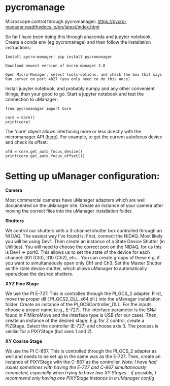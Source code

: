 # pycromanage
Microscope control through pycromanager: https://pycro-manager.readthedocs.io/en/latest/index.html 

So far I have been doing this through anaconda and jupyter notebook. Create a conda env (eg pycromanage) and then follow the installation instructions: 

    Install pycro-manager: pip install pycromanager

    Download newest version of micro-manager 2.0

    Open Micro-Manager, select tools-options, and check the box that says Run server on port 4827 (you only need to do this once)

Install jupyter notebook, and probably numpy and any other convenient things, then your good to go. Start a jupyter notebook and test the connection to uManager:

    from pycromanager import Core

    core = Core()
    print(core)

The 'core' object allows interfacing more or less directly with the micromanager API ([here](https://valelab4.ucsf.edu/~MM/doc-2.0.0-gamma/mmcorej/mmcorej/CMMCore.html)). For example, to get the current autofocus device and check its offset:

    afd = core.get_auto_focus_device()
    print(core.get_auto_focus_offset())

# Setting up uManager configuration:

**Camera**

Most commercial cameras have uManager adapters which are well documented on the uManager site. Create an instance of your camera after moving the correct files into the uManager installation folder.

**Shutters**

We control our shutters with a 3-channel shutter box controlled through an NI DAQ. The easiest way I’ve found is:
First, connect the NIDAQ. Most likely you will be using Dev1.
Then create an instance of a State Device Shutter (in Utilities). You will need to choose the correct port on the NIDAQ, for us this is Dev1 → port0. This allows us to set the state of the device for each channel: 001 (Ch1), 010 (Ch2), etc… You can create groups of these e.g. if you want to simultaneously open only Ch1 and Ch3.
Set the Master Shutter as the state device shutter, which allows uManager to automatically open/close the desired shutters.

**XYZ Fine Stage**

We use the PI E-727. This is controlled through the PI_GCS_2 adapter.
First, move the proper dll ( PI_GCS2_DLL_x64.dll ) into the uManager installation folder.
Create an instance of the PI_GCSController_DLL. For the inputs, choose a proper name (e.g., E-727). The interface parameter is the SN# found in PIMikroMove and the interface type is USB (for our case).
Then, create an instance of the desired stage. E.g. for Z control, create a PIZStage. Select the controller (E-727) and choose axis 3. The process is similar for a PIXYStage (but axes 1 and 2).

**XY Coarse Stage**

We use the PI C-867. This is controlled through the PI_GCS_2 adapter as well and needs to be set up in the same was as the E-727. Then, create an instance of PIXYStage with the C-867 as the controller. _Note: I have had issues sometimes with having the E-727 and C-867 simultaneously connected, especially when trying to have two XY Stages - if possible, I recommend only having one PIXYStage instance in a uManager config_ 
